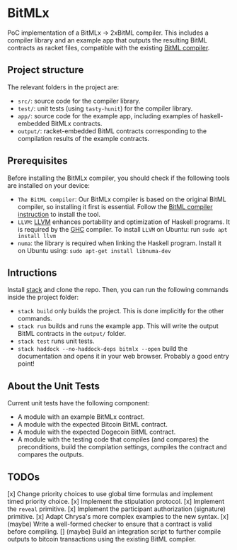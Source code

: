 # BitMLx

PoC implementation of a BitMLx -> 2xBitML compiler. This includes a compiler library and an example app that outputs the resulting BitML contracts as racket files, compatible with the existing [BitML compiler](https://github.com/bitml-lang/bitml-compiler).


## Project structure

The relevant folders in the project are:

- `src/`: source code for the compiler library.
- `test/`: unit tests (using `tasty-hunit`) for the compiler library.
- `app/`: source code for the example app, including examples  of haskell-embedded BitMLx contracts.
- `output/`: racket-embedded BitML contracts corresponding to the compilation results of the example contracts.

## Prerequisites

Before installing the BitMLx compiler, you should check if the following tools are installed on your device:

- `The BitML compiler`: Our BitMLx compiler is based on the original BitML compiler, so installing it first is essential. Follow the [BitML compiler instruction](https://github.com/bitml-lang/bitml-compiler) to install the tool.
- `LLVM`: [LLVM](https://llvm.org) enhances portability and optimization of Haskell programs. It is required by the [GHC](https://www.haskell.org/ghc/) compiler. To install `LLVM` on Ubuntu: run `sudo apt install llvm`
- `numa`: the library is required when linking the Haskell program. Install it on Ubuntu using: `sudo apt-get install libnuma-dev`
  

## Intructions

Install [stack](https://docs.haskellstack.org/en/stable/) and clone the repo. Then, you can run the following commands inside the project folder:

- `stack build` only builds the project. This is done implicitly for the other commands.
- `stack run` builds and runs the example app. This will write the output BitML contracts in the `output/` folder.
- `stack test` runs unit tests.
- `stack haddock --no-haddock-deps bitmlx --open` build the documentation and opens it in your web browser. Probably a good entry point!


## About the Unit Tests

Current unit tests have the following component:

- A module with an example BitMLx contract.
- A module with the expected Bitcoin BitML contract.
- A module with the expected Dogecoin BitML contract.
- A module with the testing code that compiles (and compares) the preconditions, build the compilation settings, compiles the contract and compares the outputs.


## TODOs

[x] Change priority choices to use global time formulas and implement timed priority choice.
[x] Implement the stipulation protocol.
[x] Implement the `reveal` primitive.
[x] Implement the participant authorization (signature) primitive.
[x] Adapt Chrysa's more complex examples to the new syntax.
[x] (maybe) Write a well-formed checker to ensure that a contract is valid before compiling.
[] (maybe) Build an integration script to further compile outputs to bitcoin transactions using the existing BitML compiler.